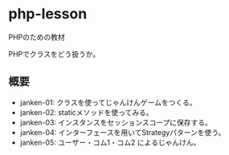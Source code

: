 # php-lesson
PHPのための教材

PHPでクラスをどう扱うか。

## 概要

- janken-01: クラスを使ってじゃんけんゲームをつくる。
- janken-02: staticメソッドを使ってみる。
- janken-03: インスタンスをセッションスコープに保存する。
- janken-04: インターフェースを用いてStrategyパターンを使う。
- janken-05: ユーザー・コム1・コム2 によるじゃんけん。


<!-- 修正時刻: Mon Jan 10 15:00:31 2022 -->
